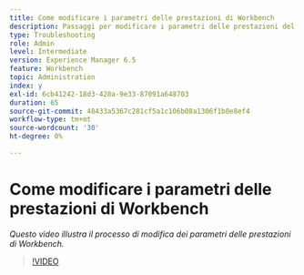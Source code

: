 ```yaml
---
title: Come modificare i parametri delle prestazioni di Workbench
description: Passaggi per modificare i parametri delle prestazioni del workbench
type: Troubleshooting
role: Admin
level: Intermediate
version: Experience Manager 6.5
feature: Workbench
topic: Administration
index: y
exl-id: 6cb41242-18d3-420a-9e33-87091a648703
duration: 65
source-git-commit: 48433a5367c281cf5a1c106b08a1306f1b0e8ef4
workflow-type: tm+mt
source-wordcount: '30'
ht-degree: 0%

---
```


# Come modificare i parametri delle prestazioni di Workbench

*Questo video illustra il processo di modifica dei parametri delle prestazioni di Workbench.*

>[!VIDEO](https://video.tv.adobe.com/v/3417196?quality=12&learn=on&captions=ita)
